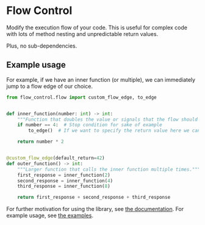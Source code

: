 # Flow Control

Modify the execution flow of your code.
This is useful for complex code with lots of method nesting and unpredictable return values.

Plus, no sub-dependencies.

## Example usage

For example, if we have an inner function (or multiple), we can immediately jump to a flow edge of our choice.

```python
from flow_control.flow import custom_flow_edge, to_edge


def inner_function(number: int) -> int:
    """Function that doubles the value or signals that the flow should change."""
    if number == 4:  # Stop condition for sake of example
        to_edge()  # If we want to specify the return value here we can instead use `payload_to_edge(VALUE)`

    return number * 2


@custom_flow_edge(default_return=42)
def outer_function() -> int:
    """Larger function that calls the inner function multiple times."""
    first_response = inner_function(2)
    second_response = inner_function(4)
    third_response = inner_function(8)

    return first_response + second_response + third_response
```

For further motivation for using the library, see [the documentation](examples/motivation.md).
For example usage, see [the examples](examples/).
